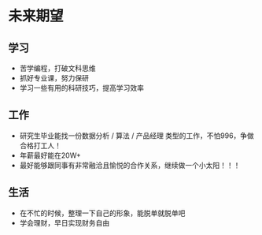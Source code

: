 # 未来期望



## 学习

* 苦学编程，打破文科思维
* 抓好专业课，努力保研
* 学习一些有用的科研技巧，提高学习效率



## 工作

* 研究生毕业能找一份数据分析 / 算法 / 产品经理 类型的工作，不怕996，争做合格打工人！
* 年薪最好能在20W+
* 最好能够跟同事有非常融洽且愉悦的合作关系，继续做一个小太阳！！！



## 生活

* 在不忙的时候，整理一下自己的形象，能脱单就脱单吧
* 学会理财，早日实现财务自由